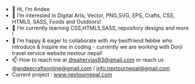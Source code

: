 - 👋 Hi, I’m Andee
- 👀 I’m interested in Digital Arts, Vector, PNG,SVG, EPS, Crafts, CSS, HTML5, SASS, Foods and Outdoors!
- 🌱 I’m currently learning CSS,HTML5,SASS, repository designs and more !
- 💞️ I’m happy & eager to collaborate with my bestfriend febbie who introduce & inspire me in coding - currently we are working with Dorji travel service website nextour nepal! 
- 📫 How to reach me at dreahervias93@gmail.com or reach us @andeecraftsonline@gmail.com / info.nextournepal@gmail.com
- Current project : www.nextournepal.com

<!---
Wheresandee/Wheresandee is a ✨ special ✨ repository because its `README.md` (this file) appears on your GitHub profile.
You can click the Preview link to take a look at your changes.
--->

